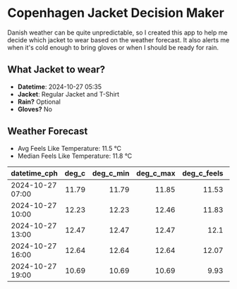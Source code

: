 
# Copenhagen Jacket Decision Maker

Danish weather can be quite unpredictable, so I created this app to help me decide which jacket to wear based on the weather forecast. 
It also alerts me when it's cold enough to bring gloves or when I should be ready for rain.

## What Jacket to wear?

- **Datetime**: 2024-10-27 05:35
- **Jacket**: Regular Jacket and T-Shirt
- **Rain?** Optional
- **Gloves?** No

## Weather Forecast
- Avg Feels Like Temperature: 11.5 °C
- Median Feels Like Temperature: 11.8 °C

| datetime_cph     |   deg_c |   deg_c_min |   deg_c_max |   deg_c_feels | weather   | wind   | rain   |
|:-----------------|--------:|------------:|------------:|--------------:|:----------|:-------|:-------|
| 2024-10-27 07:00 |   11.79 |       11.79 |       11.85 |         11.53 | Clouds    | High   | None   |
| 2024-10-27 10:00 |   12.23 |       12.23 |       12.46 |         11.83 | Clouds    | Low    | None   |
| 2024-10-27 13:00 |   12.47 |       12.47 |       12.47 |         12.1  | Rain      | Low    | Low    |
| 2024-10-27 16:00 |   12.64 |       12.64 |       12.64 |         12.07 | Rain      | Medium | Low    |
| 2024-10-27 19:00 |   10.69 |       10.69 |       10.69 |          9.93 | Clouds    | Medium | None   |
        